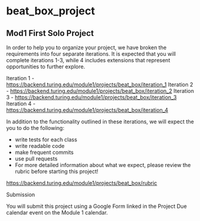 # beat_box_project
## Mod1 First Solo Project

In order to help you to organize your project, we have broken the requirements into four separate iterations. It is expected that you will complete iterations 1-3, while 4 includes extensions that represent opportunities to further explore.

Iteration 1 - https://backend.turing.edu/module1/projects/beat_box/iteration_1
Iteration 2 - https://backend.turing.edu/module1/projects/beat_box/iteration_2
Iteration 3 - https://backend.turing.edu/module1/projects/beat_box/iteration_3
Iteration 4 - https://backend.turing.edu/module1/projects/beat_box/iteration_4

In addition to the functionality outlined in these iterations, we will expect the you to do the following:

- write tests for each class
- write readable code
- make frequent commits
- use pull requests
- For more detailed information about what we expect, please review the rubric before starting this project!

https://backend.turing.edu/module1/projects/beat_box/rubric

Submission

You will submit this project using a Google Form linked in the Project Due calendar event on the Module 1 calendar.